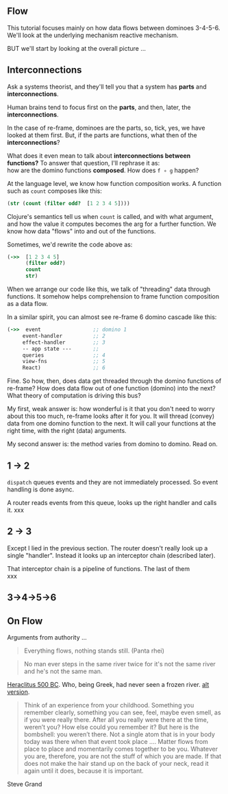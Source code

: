 ## Flow

This tutorial focuses mainly on how data flows between dominoes 3-4-5-6.
We'll look at the underlying mechanism reactive mechanism.
 
BUT we'll start by looking at the overall picture ...

## Interconnections

Ask a systems theorist, and they'll tell you that a system has **parts** and **interconnections**. 

Human brains tend to focus first on the **parts**, and then, later, the
**interconnections**.

In the case of re-frame, dominoes are the parts, so, tick, yes, we have
looked at them first.  But, if the parts are functions, what then of 
the **interconnections**?  

What does it even mean to talk about **interconnections between functions?** To answer that question, I'll rephrase it as:  
how are the domino functions **composed**.  How does `f ∘ g` happen?

At the language level, we know how function composition works. 
A function such as `count` composes like this:  
```clj
(str (count (filter odd?  [1 2 3 4 5])))
```
Clojure's semantics tell us when `count` is called, and with what 
argument, and how the value it computes becomes the arg for a further function. 
We know how data "flows" into and out of the functions.

Sometimes, we'd rewrite the code above as: 
```clj
(->>  [1 2 3 4 5]
      (filter odd?)
      count
      str)
```
When we arrange our code like this, we talk of "threading" data 
through functions. It somehow helps comprehension to frame function composition as a data flow. 

In a similar spirit, you can almost see re-frame 6 domino cascade like this:
```clj 
(->>  event                 ;; domino 1
     event-handler          ;; 2
     effect-handler         ;; 3
     -- app state ---       ;; 
     queries                ;; 4
     view-fns               ;; 5
     React)                 ;; 6
```

Fine. So how, then, does data get threaded through the domino functions of re-frame?
How does data flow out of one function (domino) 
into the next?  What theory of computation is driving this bus?

My first, weak answer is:  how wonderful is it that you don't need to worry about
this too much, re-frame looks
after it for you. It will thread (convey) data from one domino function to the next.
It will call your functions at the right time, with the right (data) arguments.

My second answer is: the method varies from domino to domino. Read on. 

## 1 -> 2

`dispatch` queues events and they are not immediately processed. So event handling is done async.
 
A router reads events from this queue, looks up the right handler and calls it.
xxx 

## 2 -> 3

Except I lied in the previous section. The router doesn't really look up a single "handler". Instead it looks up an interceptor chain (described later). 

That interceptor chain is a pipeline of functions. The last of them  
xxx
 
## 3->4->5->6


## On Flow

Arguments from authority ...

> Everything flows, nothing stands still.   (Panta rhei)

> No man ever steps in the same river twice for it's not the same river and he's not the same man.

[Heraclitus 500 BC](http://en.wikiquote.org/wiki/Heraclitus). Who, being Greek, had never seen a frozen river. [alt version](http://farm6.static.flickr.com/5213/5477602206_ecb78559ed.jpg).


> Think of an experience from your childhood. Something you remember clearly, something you can see,
feel, maybe even smell, as if you were really there. After all you really were there at the time,
weren’t you? How else could you remember it? But here is the bombshell: you weren’t there. Not a
single atom that is in your body today was there when that event took place .... Matter flows
from place to place and momentarily comes together to be you. Whatever you are, therefore, you
are not the stuff of which you are made. If that does not make the hair stand up on the back of
your neck, read it again until it does, because it is important.

Steve Grand
